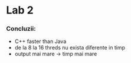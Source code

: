 # Lab 2

### Concluzii:
* C++ faster than Java
* de la 8 la 16 threds nu exista diferente in timp 
* output mai mare -> timp mai mare